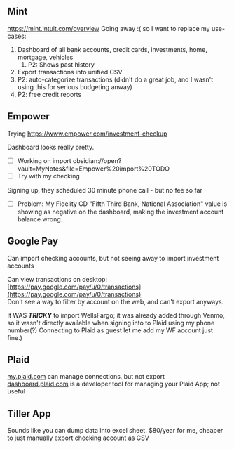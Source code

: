 ## Mint
https://mint.intuit.com/overview 
Going away :( so I want to replace my use-cases:
1. Dashboard of all bank accounts, credit cards, investments, home, mortgage, vehicles
	1. P2: Shows past history
2. Export transactions into unified CSV
3. P2: auto-categorize transactions (didn't do a great job, and I wasn't using this for serious budgeting anway)
4. P2: free credit reports
	

## Empower
Trying https://www.empower.com/investment-checkup

Dashboard looks really pretty.

- [ ] Working on import obsidian://open?vault=MyNotes&file=Empower%20import%20TODO
- [ ] Try with my checking

Signing up, they scheduled 30 minute phone call - but no fee so far

- [ ] Problem: My Fidelity CD "Fifth Third Bank, National Association" value is showing as negative on the dashboard, making the investment account balance wrong.

##  Google Pay
Can import checking accounts, but not seeing away to import investment accounts

Can view transactions on desktop: [https://pay.google.com/pay/u/0/transactions](https://pay.google.com/pay/u/0/transactions)  
Don't see a way to filter by account on the web, and can't export anyways. 

It WAS ***TRICKY*** to import WellsFargo; it was already added through Venmo, so it wasn't directly available when signing into to Plaid using my phone number(?) Connecting to Plaid as guest let me add my WF account just fine.)  

## Plaid
[my.plaid.com](http://my.plaid.com/) can manage connections, but not export  
[dashboard.plaid.com](http://dashboard.plaid.com/) is a developer tool for managing your Plaid App; not useful  

## Tiller App
Sounds like you can dump data into excel sheet. $80/year for me, cheaper to just manually export checking account as CSV
